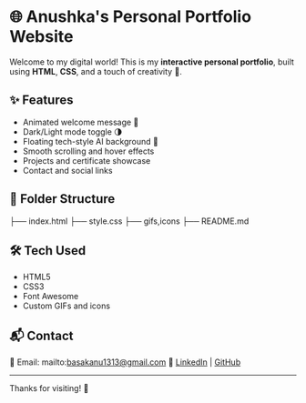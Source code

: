 # 🌐 Anushka's Personal Portfolio Website

Welcome to my digital world! This is my **interactive personal portfolio**, built using **HTML**, **CSS**, and a touch of creativity 💫.

## ✨ Features
- Animated welcome message 🎉
- Dark/Light mode toggle 🌗
- Floating tech-style AI background 🧠
- Smooth scrolling and hover effects
- Projects and certificate showcase
- Contact and social links

## 📁 Folder Structure
├── index.html
├── style.css
├── gifs,icons
├── README.md

## 🛠️ Tech Used
- HTML5
- CSS3
- Font Awesome
- Custom GIFs and icons

## 📬 Contact
📧 Email: mailto:basakanu1313@gmail.com 
🔗 [LinkedIn](https://www.linkedin.com/in/anushka-basak-39b2a525a) | [GitHub](https://github.com/basak-anushka13)

---

Thanks for visiting! 💜
